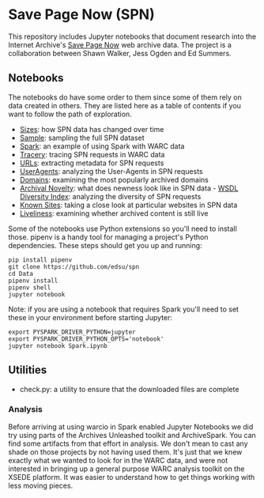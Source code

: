 # Save Page Now (SPN)

This repository includes Jupyter notebooks that document research into the
Internet Archive's [Save Page Now] web archive data. The project is
a collaboration between Shawn Walker, Jess Ogden and Ed Summers.

## Notebooks

The notebooks do have some order to them since some of them rely on data created
in others. They are listed here as a table of contents if you want to
follow the path of exploration.

- [Sizes]: how SPN data has changed over time
- [Sample]: sampling the full SPN dataset
- [Spark]: an example of using Spark with WARC data
- [Tracery]: tracing SPN requests in WARC data
- [URLs]: extracting metadata for SPN requests
- [UserAgents]: analyzing the User-Agents in SPN requests
- [Domains]: examining the most popularly archived domains
- [Archival Novelty]: what does newness look like in SPN data - [WSDL Diversity Index]: analyzing the diversity of SPN requests
- [Known Sites]: taking a close look at particular websites in SPN data
- [Liveliness]: examining whether archived content is still live

Some of the notebooks use Python extensions so you'll need to install those.
pipenv is a handy tool for managing a project's Python dependencies. These steps
should get you up and running:

    pip install pipenv
    git clone https://github.com/edsu/spn
    cd Data
    pipenv install
    pipenv shell
    jupyter notebook

Note: if you are using a notebook that requires Spark you'll need to set these
in your environment before starting Jupyter:

    export PYSPARK_DRIVER_PYTHON=jupyter
    export PYSPARK_DRIVER_PYTHON_OPTS='notebook'
    jupyter notebook Spark.ipynb

## Utilities

- check.py: a utility to ensure that the downloaded files are complete

### Analysis

Before arriving at using warcio in Spark enabled Jupyter Notebooks we did try
using parts of the Archives Unleashed toolkit and ArchiveSpark. You can find
some artifacts from that effort in analysis. We don't mean to cast any shade on
those projects by not having used them. It's just that we knew exactly what we
wanted to look for in the WARC data, and were not interested in bringing up
a general purpose WARC analysis toolkit on the XSEDE platform. It was easier to
understand how to get things working with less moving pieces.

[Archival Novelty]: https://github.com/edsu/spn/blob/master/notebooks/Archival%20Novelty.ipynb
[Domains]: https://github.com/edsu/spn/blob/master/notebooks/Domains.ipynb
[Known Sites]: https://github.com/edsu/spn/blob/master/notebooks/Known%20Sites.ipynb
[Sample]: https://github.com/edsu/spn/blob/master/notebooks/Sample.ipynb
[Sizes]: https://github.com/edsu/spn/blob/master/notebooks/Sizes.ipynb
[Spark]: https://github.com/edsu/spn/blob/master/notebooks/Spark.ipynb
[Tracery]: https://github.com/edsu/spn/blob/master/notebooks/Tracery.ipynb
[URLs]: https://github.com/edsu/spn/blob/master/notebooks/URLs.ipynb
[UserAgents]: https://github.com/edsu/spn/blob/master/notebooks/UserAgents.ipynb
[WSDL Diversity Index]: https://github.com/edsu/spn/blob/master/notebooks/WSDL%20Diversity%20Index.ipynb
[Liveliness]: https://github.com/edsu/spn/blob/master/notebooks/Liveliness.ipynb
[Save Page Now]: https://wayback.archive.org

